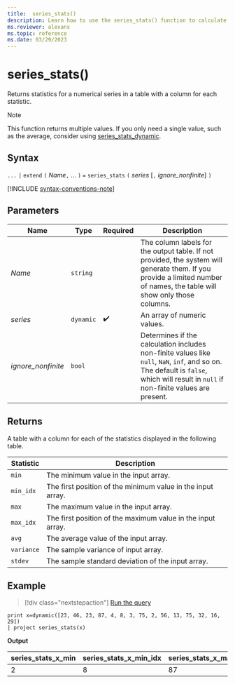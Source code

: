 ```yaml
---
title:  series_stats()
description: Learn how to use the series_stats() function to calculate the statistics for a numerical series using multiple columns.
ms.reviewer: alexans
ms.topic: reference
ms.date: 03/29/2023
---
```

# series_stats()

Returns statistics for a numerical series in a table with a column for each statistic.

> [!NOTE]
> This function returns multiple values. If you only need a single value, such as the average, consider using [series_stats_dynamic](series-stats-dynamic-function.md).

## Syntax

`...` `|` `extend` `(` *Name*`,` ... `)` `=` `series_stats` `(` *series* [`,` *ignore_nonfinite*] `)`

[!INCLUDE [syntax-conventions-note](../includes/syntax-conventions-note.md)]

## Parameters

| Name | Type | Required | Description |
|--|--|--|--|
| *Name* | `string` | | The column labels for the output table. If not provided, the system will generate them. If you provide a limited number of names, the table will show only those columns.|
| *series* | `dynamic` |  :heavy_check_mark: | An array of numeric values.|
| *ignore_nonfinite* | `bool` | | Determines if the calculation includes non-finite values like `null`, `NaN`, `inf`, and so on. The default is `false`, which will result in `null` if non-finite values are present.|

## Returns

A table with a column for each of the statistics displayed in the following table.

|Statistic | Description|
|--|--|
| `min` | The minimum value in the input array.|
| `min_idx`| The first position of the minimum value in the input array.|
| `max` | The maximum value in the input array.|
| `max_idx`| The first position of the maximum value in the input array.|
| `avg`| The average value of the input array.|
| `variance` | The sample variance of input array.|
| `stdev`| The sample standard deviation of the input array.|

## Example

> [!div class="nextstepaction"]
> <a href="https://dataexplorer.azure.com/clusters/help/databases/Samples?query=H4sIAAAAAAAAAysoyswrUaiwTanMS8zNTNaINjLWUTAx01EA0RbmQDaQ0lEAcsxNgYI6CqZAOUMo1xjINwSptYzVVOCqUSgoys9KTS5RKE4tykwtji8uSSwp1qjQBADbRN1SZAAAAA==" target="_blank">Run the query</a>

```kusto
print x=dynamic([23, 46, 23, 87, 4, 8, 3, 75, 2, 56, 13, 75, 32, 16, 29]) 
| project series_stats(x)
```

**Output**

|series_stats_x_min|series_stats_x_min_idx|series_stats_x_max|series_stats_x_max_idx|series_stats_x_avg|series_stats_x_stdev|series_stats_x_variance|
|---|---|---|---|---|---|---|
|2|8|87|3|32.8|28.5036338535483|812.457142857143|
